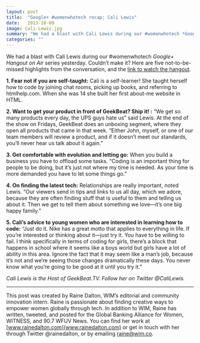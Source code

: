 ```yaml
---
layout: post
title:  "Google+ #womenwhotech recap: Cali Lewis"
date:   2013-10-09
image: Cali-Lewis.jpg
summary: "We had a blast with Cali Lewis during our #womenwhotech *Google+ Hangout on Air* series yesterday. Couldn’t make it? Here are five not-to-be-missed highlights from the conversation."
categories: ""
---
```


We had a blast with Cali Lewis during our #womenwhotech *Google+ Hangout on Air* series yesterday. Couldn’t make it? Here are five not-to-be-missed highlights from the conversation, and the [link to watch the hangout](http://www.youtube.com/embed/R1qZegrPBsE).

**1. Fear not if you are self-taught:** Cali is a self-learner! She taught herself how to code by joining chat rooms, picking up books, and referring to htmlhelp.com. When she was 14 she built her first about-me website in HTML.

**2. Want to get your product in front of GeekBeat?  Ship it! :** “We get so many products every day, the UPS guys hate us” said Lewis.  At the end of the show on Fridays, GeekBeat does an unboxing segment, where they open all products that came in that week. “Either John, myself, or one of our team members will review a product, and if it doesn’t meet our standards, you’ll never hear us talk about it again.”

**3. Get comfortable with evolution and letting go:** When you build a business you have to offload some tasks. “Coding is an important thing for people to be doing, but it’s just not where my time is needed. As your time is more demanded you have to let some things go.”

**4. On finding the latest tech:** Relationships are really important, noted Lewis. “Our viewers send in tips and links to us all day, which we adore, because they are often finding stuff that is useful to them and telling us about it. Then we get to tell them about something we love—it’s one big happy family.”

**5. Cali’s advice to young women who are interested in learning how to code:** “Just do it. Nike has a great motto that applies to everything in life. If you’re interested or thinking about it—just try it. You have to be willing to fail. I think specifically in terms of coding for girls, there’s a block that happens in school where it seems like a boys world but girls have a lot of ability in this area. Ignore the fact that it may seem like a man’s job, because it’s not and we’re seeing those changes dramatically these days. You never know what you’re going to be good at it until you try it.”

*Cali Lewis is the Host of GeekBeat.TV.  Follow her on Twitter @CaliLewis.*
______________________________________________________
This post was created by Raine Dalton, WIM’s editorial and community innovation intern. Raine is passionate about finding creative ways to empower women globally through tech. In addition to WIM, Raine has written, tweeted, and posted for the Global Banking Alliance for Women, WITNESS, and 90.7 WFUV News. You can find her work at [www.rainedalton.com](www.rainedalton.com) or get in touch with her through Twitter @rainedalton, or by emailing raine@wim.co.


